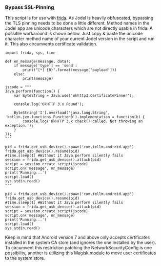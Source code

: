 ### Bypass SSL-Pinning
This script is for use with [frida](https://frida.re/). As Jodel is heavily obfuscated, bypassing the TLS pinning needs to be done a little different. Method names in the Jodel app are unicode characters which are not directly usable in frida. A possible workaround is shown below. Just copy & paste the unicode character method name of your current Jodel version in the script and run it. This also circumvents certificate validation. 

```
import frida, sys, time

def on_message(message, data):
    if message['type'] == 'send':
        print("[*] {0}".format(message['payload']))
    else:
        print(message)

jscode = """
Java.perform(function() {
	var ByteString = Java.use('okhttp3.CertificatePinner');

	console.log('OkHTTP 3.x Found');

	ByteString['Ι'].overload('java.lang.String', 'kotlin.jvm.functions.Function0').implementation = function(b) {
		console.log('OkHTTP 3.x check() called. Not throwing an exception.');
	}
});
"""

pid = frida.get_usb_device().spawn('com.tellm.android.app')
frida.get_usb_device().resume(pid)
#time.sleep(1) #Without it Java.perform silently fails
session = frida.get_usb_device().attach(pid)
script = session.create_script(jscode)
script.on('message', on_message)
print('Running...')
script.load()
sys.stdin.read()
"""

pid = frida.get_usb_device().spawn('com.tellm.android.app')
frida.get_usb_device().resume(pid)
#time.sleep(1) #Without it Java.perform silently fails
session = frida.get_usb_device().attach(pid)
script = session.create_script(jscode)
script.on('message', on_message)
print('Running...')
script.load()
sys.stdin.read()
```

Keep in mind that Android version 7 and above only accepts certificates installed in the system CA store (and ignores the one installed by the user). To circumvent this restriction patching the NetworkSecurityConfig is one possibility, another is utilizing [this Magisk module](https://github.com/NVISO-BE/MagiskTrustUserCerts) to move user certificates to the system store. 
